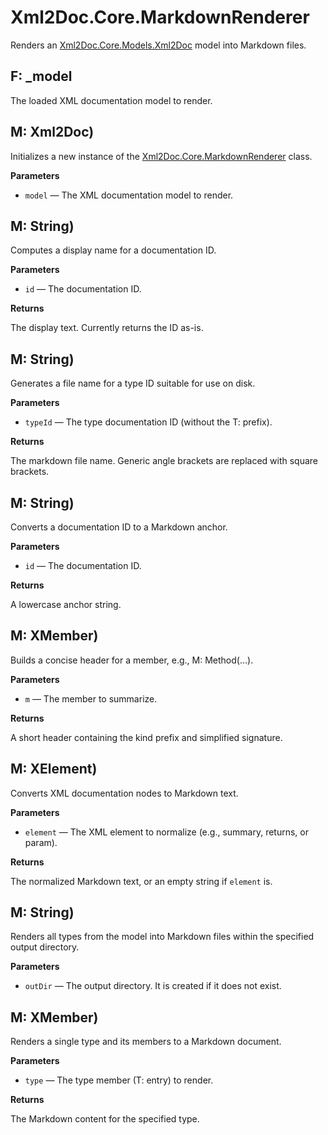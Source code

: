 # Xml2Doc.Core.MarkdownRenderer

Renders an [Xml2Doc.Core.Models.Xml2Doc](Xml2Doc.Core.Models.Xml2Doc.md) model into Markdown files.

## F: _model

The loaded XML documentation model to render.

## M: Xml2Doc)

Initializes a new instance of the [Xml2Doc.Core.MarkdownRenderer](Xml2Doc.Core.MarkdownRenderer.md) class.

**Parameters**

- `model` — The XML documentation model to render.

## M: String)

Computes a display name for a documentation ID.

**Parameters**

- `id` — The documentation ID.

**Returns**

The display text. Currently returns the ID as-is.

## M: String)

Generates a file name for a type ID suitable for use on disk.

**Parameters**

- `typeId` — The type documentation ID (without the T: prefix).

**Returns**

The markdown file name. Generic angle brackets are replaced with square brackets.

## M: String)

Converts a documentation ID to a Markdown anchor.

**Parameters**

- `id` — The documentation ID.

**Returns**

A lowercase anchor string.

## M: XMember)

Builds a concise header for a member, e.g., M: Method(…).

**Parameters**

- `m` — The member to summarize.

**Returns**

A short header containing the kind prefix and simplified signature.

## M: XElement)

Converts XML documentation nodes to Markdown text.

**Parameters**

- `element` — The XML element to normalize (e.g., summary, returns, or param).

**Returns**

The normalized Markdown text, or an empty string if `element` is.

## M: String)

Renders all types from the model into Markdown files within the specified output directory.

**Parameters**

- `outDir` — The output directory. It is created if it does not exist.

## M: XMember)

Renders a single type and its members to a Markdown document.

**Parameters**

- `type` — The type member (T: entry) to render.

**Returns**

The Markdown content for the specified type.
